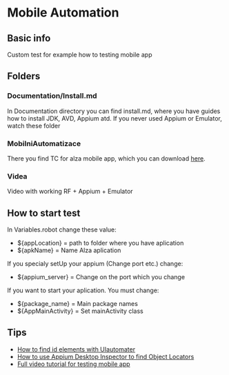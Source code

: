 # Mobile Automation
## Basic info
Custom test for example how to testing mobile app

## Folders
### Documentation/Install.md
In Documentation directory you can find install.md, where you have guides how to install JDK, AVD, Appium atd.
If you never used Appium or Emulator, watch these folder

### MobilniAutomatizace
There you find TC for alza mobile app, which you can download [here](https://apkpure.com/alza/cz.alza.eshop).

### Videa
Video with working RF + Appium + Emulator

## How to start test
In Variables.robot change these value:
 - ${appLocation} = path to folder where you have aplication
 - ${apkName} = Name Alza aplication

If you specialy setUp your appium (Change port etc.) change:
 - ${appium_server} = Change on the port which you change

If you want to start your aplication. You must change:
 - ${package_name} = Main package names
 - ${AppMainActivity} = Set mainActivity class
 
## Tips
- [How to find id elements with UIautomater](https://www.youtube.com/watch?v=M3G9MvwVOd8&t=370s)  
- [How to use Appium Desktop Inspector to find Object Locators](https://www.youtube.com/watch?v=P2lM4NY4CTU)
- [Full video tutorial for testing mobile app](https://www.youtube.com/playlist?list=PLhW3qG5bs-L8npSSZD6aWdYFQ96OEduhk)